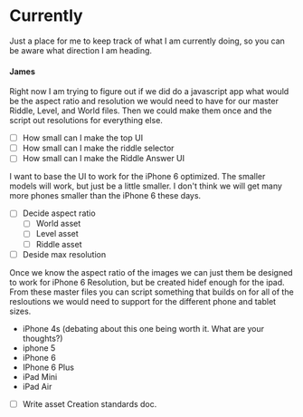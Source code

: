 # Currently

Just a place for me to keep track of what I am currently doing, so you can be aware what direction I am heading.

#### James

Right now I am trying to figure out if we did do a javascript app what would be the aspect ratio and resolution we would need to have for our master Riddle, Level, and World files. Then we could make them once and the script out resolutions for everything else.

- [ ] How small can I make the top UI
- [ ] How small can I make the riddle selector
- [ ] How small can I make the Riddle Answer UI

I want to base the UI to work for the iPhone 6 optimized. The smaller models will work, but just be a little smaller. I don't think we will get many more phones smaller than the iPhone 6 these days.

- [ ] Decide aspect ratio
  - [ ] World asset
  - [ ] Level asset
  - [ ] Riddle asset

- [ ] Deside max resolution

Once we know the aspect ratio of the images we can just them be designed to work for iPhone 6 Resolution, but be created hidef enough for the ipad. From these master files you can script something that builds on for all of the resloutions we would need to support for the different phone and tablet sizes.

* iPhone 4s (debating about this one being worth it. What are your thoughts?)
* iphone 5
* iPhone 6
* IPhone 6 Plus
* iPad Mini
* iPad Air

- [ ] Write asset Creation standards doc.
